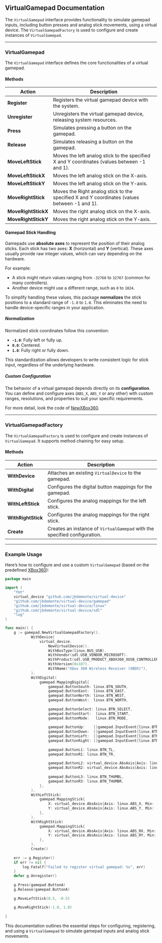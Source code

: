 ## VirtualGamepad Documentation

The `VirtualGamepad` interface provides functionality to simulate gamepad inputs, including button presses and analog stick movements, using a virtual device. 
The `VirtualGamepadFactory` is used to configure and create instances of `VirtualGamepad`.

---

### **VirtualGamepad**

The `VirtualGamepad` interface defines the core functionalities of a virtual gamepad.


#### **Methods**

| **Action**         | **Description**                                                                                      |
|--------------------|------------------------------------------------------------------------------------------------------|
| **Register**       | Registers the virtual gamepad device with the system.                                               |
| **Unregister**     | Unregisters the virtual gamepad device, releasing system resources.                                 |
| **Press**          | Simulates pressing a button on the gamepad.                                                         |
| **Release**        | Simulates releasing a button on the gamepad.                                                        |
| **MoveLeftStick**  | Moves the left analog stick to the specified X and Y coordinates (values between -1 and 1).         |
| **MoveLeftStickX** | Moves the left analog stick on the X-axis.                                                          |
| **MoveLeftStickY** | Moves the left analog stick on the Y-axis.                                                          |
| **MoveRightStick** | Moves the Right analog stick to the specified X and Y coordinates (values between -1 and 1).        |
| **MoveRightStickX**| Moves the right analog stick on the X-axis.                                                         |
| **MoveRightStickY**| Moves the right analog stick on the Y-axis.                                                         |


#### **Gamepad Stick Handling**

Gamepads use **absolute axes** to represent the position of their analog sticks. Each stick has two axes: **X** (horizontal) and **Y** (vertical).
These axes usually provide raw integer values, which can vary depending on the hardware.

For example:
- A stick might return values ranging from `-32768` to `32767` (common for many controllers).
- Another device might use a different range, such as `0` to `1024`.

To simplify handling these values, this package **normalizes** the stick positions to a standard range of `-1.0` to `1.0`. This eliminates the need to handle device-specific ranges in your application.

##### **Normalization**

Normalized stick coordinates follow this convention:
- **`-1.0`**: Fully left or fully up.
- **`0.0`**: Centered.
- **`1.0`**: Fully right or fully down.

This standardization allows developers to write consistent logic for stick input, regardless of the underlying hardware.

##### **Custom Configuration**

The behavior of a virtual gamepad depends directly on its **configuration**. You can define and configure axes (`ABS_X`, `ABS_Y` or any other) with custom ranges, resolutions, and properties to suit your specific requirements.

For more detail, look the code of [NewXBox360](../gamepad/XBox360.go).

---

### **VirtualGamepadFactory**

The `VirtualGamepadFactory` is used to configure and create instances of `VirtualGamepad`. It supports method chaining for easy setup.

#### **Methods**

| **Action**         | **Description**                                                                       |
|--------------------|---------------------------------------------------------------------------------------|
| **WithDevice**     | Attaches an existing `VirtualDevice` to the gamepad.                                  |
| **WithDigital**    | Configures the digital button mappings for the gamepad.                               |
| **WithLeftStick**  | Configures the analog mappings for the left stick.                                    |
| **WithRightStick** | Configures the analog mappings for the right stick.                                   |
| **Create**         | Creates an instance of `VirtualGamepad` with the specified configuration.             |


---

### **Example Usage**

Here’s how to configure and use a custom `VirtualGamepad` (based on the predefined [XBox360](../gamepad/XBox360.go)):
```go
package main

import (
	"fmt"
	virtual_device "github.com/jbdemonte/virtual-device"
	"github.com/jbdemonte/virtual-device/gamepad"
	"github.com/jbdemonte/virtual-device/linux"
	"github.com/jbdemonte/virtual-device/sdl"
	"log"
)

func main() {
    g := gamepad.NewVirtualGamepadFactory().
            WithDevice(
                virtual_device.
                    NewVirtualDevice().
                    WithBusType(linux.BUS_USB).
                    WithVendor(sdl.USB_VENDOR_MICROSOFT).
                    WithProduct(sdl.USB_PRODUCT_XBOX360_XUSB_CONTROLLER).
                    WithVersion(0x107).
                    WithName("Xbox 360 Wireless Receiver (XBOX)"),
            ).
            WithDigital(
                gamepad.MappingDigital{
                    gamepad.ButtonSouth: linux.BTN_SOUTH,
                    gamepad.ButtonEast:  linux.BTN_EAST,
                    gamepad.ButtonNorth: linux.BTN_WEST,
                    gamepad.ButtonWest:  linux.BTN_NORTH,
    
                    gamepad.ButtonSelect: linux.BTN_SELECT,
                    gamepad.ButtonStart:  linux.BTN_START,
                    gamepad.ButtonMode:   linux.BTN_MODE,
    
                    gamepad.ButtonUp:    []gamepad.InputEvent{linux.BTN_TRIGGER_HAPPY3, gamepad.HatEvent{Axis: linux.ABS_HAT0Y, Value: -1}},
                    gamepad.ButtonDown:  []gamepad.InputEvent{linux.BTN_TRIGGER_HAPPY4, gamepad.HatEvent{Axis: linux.ABS_HAT0Y, Value: 1}},
                    gamepad.ButtonLeft:  []gamepad.InputEvent{linux.BTN_TRIGGER_HAPPY1, gamepad.HatEvent{Axis: linux.ABS_HAT0X, Value: -1}},
                    gamepad.ButtonRight: []gamepad.InputEvent{linux.BTN_TRIGGER_HAPPY2, gamepad.HatEvent{Axis: linux.ABS_HAT0X, Value: 1}},
    
                    gamepad.ButtonL1: linux.BTN_TL,
                    gamepad.ButtonR1: linux.BTN_TR,
    
                    gamepad.ButtonL2: virtual_device.AbsAxis{Axis: linux.ABS_Z, Min: 0, Value: 0, Max: 255},
                    gamepad.ButtonR2: virtual_device.AbsAxis{Axis: linux.ABS_RZ, Min: 0, Value: 0, Max: 255},
    
                    gamepad.ButtonL3: linux.BTN_THUMBL,
                    gamepad.ButtonR3: linux.BTN_THUMBR,
                },
            ).
            WithLeftStick(
                gamepad.MappingStick{
                    X: virtual_device.AbsAxis{Axis: linux.ABS_X, Min: -32768, Value: 0, Max: 32767, Flat: 128, Fuzz: 16},
                    Y: virtual_device.AbsAxis{Axis: linux.ABS_Y, Min: -32768, Value: 0, Max: 32767, Flat: 128, Fuzz: 16},
                },
            ).
            WithRightStick(
                gamepad.MappingStick{
                    X: virtual_device.AbsAxis{Axis: linux.ABS_RX, Min: -32768, Value: 0, Max: 32767, Flat: 128, Fuzz: 16},
                    Y: virtual_device.AbsAxis{Axis: linux.ABS_RY, Min: -32768, Value: 0, Max: 32767, Flat: 128, Fuzz: 16},
                },
            ).
            Create()
    
    err := g.Register()
    if err != nil {
		log.Fatalf("Failed to register virtual gamepad: %v", err)
    }
    defer g.Unregister()
    
    g.Press(gamepad.ButtonA)
    g.Release(gamepad.ButtonA)
    
    g.MoveLeftStick(0.5, -0.5)
    
    g.MoveRightStick(-1.0, 1.0)
	
}
```
This documentation outlines the essential steps for configuring, registering, and using a `VirtualGamepad` to simulate gamepad inputs and analog stick movements.